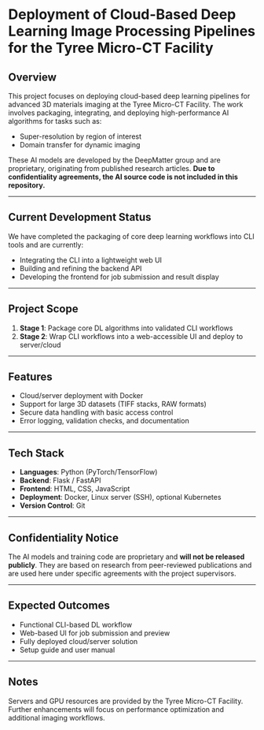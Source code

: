 # Deployment of Cloud-Based Deep Learning Image Processing Pipelines for the Tyree Micro-CT Facility

## Overview

This project focuses on deploying cloud-based deep learning pipelines for advanced 3D materials imaging at the Tyree Micro-CT Facility. The work involves packaging, integrating, and deploying high-performance AI algorithms for tasks such as:

* Super-resolution by region of interest
* Domain transfer for dynamic imaging

These AI models are developed by the DeepMatter group and are proprietary, originating from published research articles. **Due to confidentiality agreements, the AI source code is not included in this repository.**

---

## Current Development Status

We have completed the packaging of core deep learning workflows into CLI tools and are currently:

* Integrating the CLI into a lightweight web UI
* Building and refining the backend API
* Developing the frontend for job submission and result display

---

## Project Scope

1. **Stage 1**: Package core DL algorithms into validated CLI workflows
2. **Stage 2**: Wrap CLI workflows into a web-accessible UI and deploy to server/cloud

---

## Features

* Cloud/server deployment with Docker
* Support for large 3D datasets (TIFF stacks, RAW formats)
* Secure data handling with basic access control
* Error logging, validation checks, and documentation

---

## Tech Stack

* **Languages**: Python (PyTorch/TensorFlow)
* **Backend**: Flask / FastAPI
* **Frontend**: HTML, CSS, JavaScript
* **Deployment**: Docker, Linux server (SSH), optional Kubernetes
* **Version Control**: Git

---

## Confidentiality Notice

The AI models and training code are proprietary and **will not be released publicly**. They are based on research from peer-reviewed publications and are used here under specific agreements with the project supervisors.

---

## Expected Outcomes

* Functional CLI-based DL workflow
* Web-based UI for job submission and preview
* Fully deployed cloud/server solution
* Setup guide and user manual

---

## Notes

Servers and GPU resources are provided by the Tyree Micro-CT Facility. Further enhancements will focus on performance optimization and additional imaging workflows.
